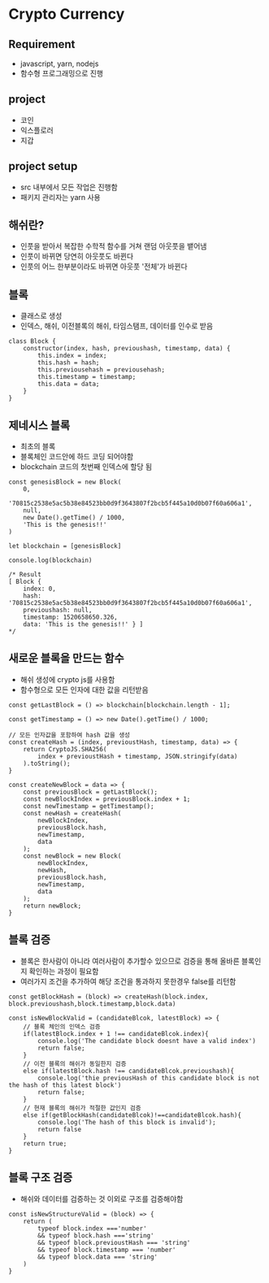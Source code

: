 # Crypto Currency

## Requirement
- javascript, yarn, nodejs
- 함수형 프로그래밍으로 진행

## project
- 코인
- 익스플로러
- 지갑

## project setup
- src 내부에서 모든 작업은 진행함
- 패키지 관리자는 yarn 사용

## 해쉬란?
- 인풋을 받아서 복잡한 수학적 함수를 거쳐 랜덤 아웃풋을 뱉어냄
- 인풋이 바뀌면 당연히 아웃풋도 바뀐다
- 인풋의 어느 한부분이라도 바뀌면 아웃풋 '전체'가 바뀐다

## 블록
- 클래스로 생성
- 인덱스, 해쉬, 이전블록의 해쉬, 타임스탬프, 데이터를 인수로 받음

```
class Block {
    constructor(index, hash, previoushash, timestamp, data) {
        this.index = index;
        this.hash = hash;
        this.previousehash = previousehash;
        this.timestamp = timestamp;
        this.data = data;
    }
}
```

## 제네시스 블록
- 최초의 블록
- 블록체인 코드안에 하드 코딩 되어야함
- blockchain 코드의 첫번째 인덱스에 할당 됨

```
const genesisBlock = new Block(
    0,
    '70815c2538e5ac5b38e84523bb0d9f3643807f2bcb5f445a10d0b07f60a606a1',
    null,
    new Date().getTime() / 1000,
    'This is the genesis!!'
)

let blockchain = [genesisBlock]

console.log(blockchain)

/* Result
[ Block {
    index: 0,
    hash: '70815c2538e5ac5b38e84523bb0d9f3643807f2bcb5f445a10d0b07f60a606a1',
    previoushash: null,
    timestamp: 1520658650.326,
    data: 'This is the genesis!!' } ]
*/
```

## 새로운 블록을 만드는 함수
- 해쉬 생성에 crypto js를 사용함
- 함수형으로 모든 인자에 대한 값을 리턴받음

```
const getLastBlock = () => blockchain[blockchain.length - 1];

const getTimestamp = () => new Date().getTime() / 1000;

// 모든 인자값을 포함하여 hash 값을 생성
const createHash = (index, previoustHash, timestamp, data) => {
    return CryptoJS.SHA256(
        index + previoustHash + timestamp, JSON.stringify(data)
    ).toString();
}

const createNewBlock = data => {
    const previousBlock = getLastBlock();
    const newBlockIndex = previousBlock.index + 1;
    const newTimestamp = getTimestamp();
    const newHash = createHash(
        newBlockIndex, 
        previousBlock.hash, 
        newTimestamp,
        data
    );
    const newBlock = new Block(
        newBlockIndex, 
        newHash, 
        previousBlock.hash,
        newTimestamp,
        data
    );
    return newBlock;
}
```

## 블록 검증
- 블록은 한사람이 아니라 여러사람이 추가할수 있으므로 검증을 통해 올바른 블록인지 확인하는 과정이 필요함
- 여러가지 조건을 추가하여 해당 조건을 통과하지 못한경우 false를 리턴함
```
const getBlockHash = (block) => createHash(block.index, block.previoushash,block.timestamp,block.data)

const isNewBlockValid = (candidateBlcok, latestBlock) => {
    // 블록 체인의 인덱스 검증
    if(latestBlock.index + 1 !== candidateBlcok.index){
        console.log('The candidate block doesnt have a valid index')
        return false;
    }
    // 이전 블록의 해쉬가 동일한지 검증 
    else if(latestBlock.hash !== candidateBlcok.previoushash){
        console.log('thie previousHash of this candidate block is not the hash of this latest block')
        return false;
    }
    // 현재 블록의 해쉬가 적절한 값인지 검증
    else if(getBlockHash(candidateBlcok)!==candidateBlcok.hash){
        console.log('The hash of this block is invalid');
        return false
    }
    return true;
}
```

## 블록 구조 검증
- 해쉬와 데이터를 검증하는 것 이외로 구조를 검증해야함

```
const isNewStructureValid = (block) => {
    return (
        typeof block.index ==='number' 
        && typeof block.hash ==='string' 
        && typeof block.previoustHash === 'string'
        && typeof block.timestamp === 'number' 
        && typeof block.data === 'string'
    )
}
```